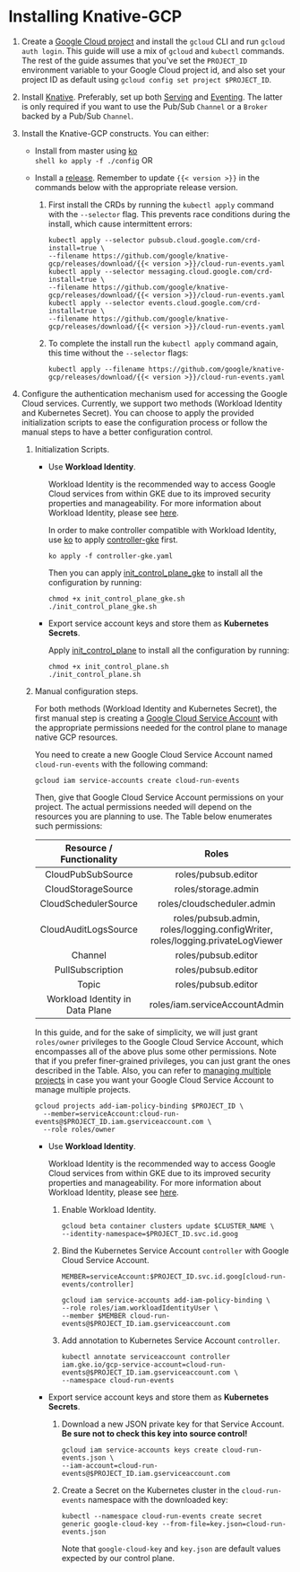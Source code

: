 # Installing Knative-GCP

1. Create a
   [Google Cloud project](https://cloud.google.com/resource-manager/docs/creating-managing-projects)
   and install the `gcloud` CLI and run `gcloud auth login`. This guide will use
   a mix of `gcloud` and `kubectl` commands. The rest of the guide assumes that
   you've set the `PROJECT_ID` environment variable to your Google Cloud project
   id, and also set your project ID as default using
   `gcloud config set project $PROJECT_ID`.

1. Install [Knative](https://knative.dev/docs/install/). Preferably, set up both
   [Serving](https://knative.dev/docs/serving/) and
   [Eventing](https://knative.dev/docs/eventing/). The latter is only required
   if you want to use the Pub/Sub `Channel` or a `Broker` backed by a Pub/Sub
   `Channel`.
   
1. Install the Knative-GCP constructs. You can either:

   - Install from master using [ko](http://github.com/google/ko)  
      `shell ko apply -f ./config` OR
   - Install a [release](https://github.com/google/knative-gcp/releases).
     Remember to update `{{< version >}}` in the commands below with the
     appropriate release version.

     1. First install the CRDs by running the `kubectl apply` command with the
        `--selector` flag. This prevents race conditions during the install,
        which cause intermittent errors:

        ```shell
        kubectl apply --selector pubsub.cloud.google.com/crd-install=true \
        --filename https://github.com/google/knative-gcp/releases/download/{{< version >}}/cloud-run-events.yaml
        kubectl apply --selector messaging.cloud.google.com/crd-install=true \
        --filename https://github.com/google/knative-gcp/releases/download/{{< version >}}/cloud-run-events.yaml
        kubectl apply --selector events.cloud.google.com/crd-install=true \
        --filename https://github.com/google/knative-gcp/releases/download/{{< version >}}/cloud-run-events.yaml
        ```

     1. To complete the install run the `kubectl apply` command again, this time
        without the `--selector` flags:

        ```shell
        kubectl apply --filename https://github.com/google/knative-gcp/releases/download/{{< version >}}/cloud-run-events.yaml
        ```
1. Configure the authentication mechanism used for accessing the Google Cloud services. Currently, we support two methods (Workload Identity and Kubernetes Secret). 
You can choose to apply the provided initialization scripts to ease the configuration process or follow the manual steps to have a better configuration control.
   
   1. Initialization Scripts.
   
        - Use **Workload Identity**.
        
           Workload Identity is the recommended way to access Google Cloud services from within GKE due to its improved security properties and 
            manageability. For more information about Workload Identity, please see [here](https://cloud.google.com/kubernetes-engine/docs/how-to/workload-identity). 
            
           In order to make controller compatible with Workload Identity, use [ko](http://github.com/google/ko) to apply [controller-gke](../../config/core/deployments/controller-gke.yaml) first. 
           
          ```shell
          ko apply -f controller-gke.yaml
          ```
            Then you can apply [init_control_plane_gke](../../hack/init_control_plane_gke.sh) to install all the configuration by running:
            
          ```shell
          chmod +x init_control_plane_gke.sh
          ./init_control_plane_gke.sh
          ```
        - Export service account keys and store them as **Kubernetes Secrets**.
            
            Apply [init_control_plane](../../hack/init_control_plane.sh) to install all the configuration by running:
            
          ```shell
          chmod +x init_control_plane.sh
          ./init_control_plane.sh
          ```
   1. Manual configuration steps.

       For both methods (Workload Identity and Kubernetes Secret), the first manual step is creating a [Google Cloud Service Account](https://console.cloud.google.com/iam-admin/serviceaccounts/project)
       with the appropriate permissions needed for the control plane to manage native GCP resources.
   
       You need to create a new Google Cloud Service Account named `cloud-run-events` with the following command:
    
      ```shell
      gcloud iam service-accounts create cloud-run-events
      ```
    
      Then, give that Google Cloud Service Account permissions on your project. The actual
      permissions needed will depend on the resources you are planning to use.
      The Table below enumerates such permissions:

      |      Resource / Functionality   |                                     Roles                                      |
      | :-----------------------------: | :----------------------------------------------------------------------------: |
      |  CloudPubSubSource              |                              roles/pubsub.editor                               |
      |  CloudStorageSource             |                              roles/storage.admin                               |
      | CloudSchedulerSource            |                           roles/cloudscheduler.admin                           |
      | CloudAuditLogsSource            | roles/pubsub.admin, roles/logging.configWriter, roles/logging.privateLogViewer |
      |       Channel                   |                              roles/pubsub.editor                               |
      |   PullSubscription              |                              roles/pubsub.editor                               |
      |        Topic                    |                              roles/pubsub.editor                               |
      |Workload Identity in Data Plane  |                              roles/iam.serviceAccountAdmin                     |      

      In this guide, and for the sake of simplicity, we will just grant
      `roles/owner` privileges to the Google Cloud Service Account, which encompasses all of
      the above plus some other permissions. Note that if you prefer
      finer-grained privileges, you can just grant the ones described in the
      Table. Also, you can refer to
      [managing multiple projects](../install/managing-multiple-projects.md) in
      case you want your Google Cloud Service Account to manage multiple projects.

      ```shell
      gcloud projects add-iam-policy-binding $PROJECT_ID \
        --member=serviceAccount:cloud-run-events@$PROJECT_ID.iam.gserviceaccount.com \
        --role roles/owner
      ```
        - Use **Workload Identity**.
         
            Workload Identity is the recommended way to access Google Cloud services from within GKE due to its improved security properties and 
            manageability. For more information about Workload Identity, please see 
            [here](https://cloud.google.com/kubernetes-engine/docs/how-to/workload-identity). 
            
            1. Enable Workload Identity.
            
                ```shell
               gcloud beta container clusters update $CLUSTER_NAME \
                --identity-namespace=$PROJECT_ID.svc.id.goog
               ``` 
           
            1. Bind the Kubernetes Service Account `controller` with Google Cloud Service Account.
            
                ```shell 
               MEMBER=serviceAccount:$PROJECT_ID.svc.id.goog[cloud-run-events/controller]
               
                gcloud iam service-accounts add-iam-policy-binding \
               --role roles/iam.workloadIdentityUser \
               --member $MEMBER cloud-run-events@$PROJECT_ID.iam.gserviceaccount.com
                ```
               
            1. Add annotation to Kubernetes Service Account `controller`.
            
               ```shell          
               kubectl annotate serviceaccount controller iam.gke.io/gcp-service-account=cloud-run-events@$PROJECT_ID.iam.gserviceaccount.com \
               --namespace cloud-run-events
               ```           
        - Export service account keys and store them as **Kubernetes Secrets**.
        
           1. Download a new JSON private key for that Service Account. **Be sure not to
              check this key into source control!**
        
              ```shell
              gcloud iam service-accounts keys create cloud-run-events.json \
              --iam-account=cloud-run-events@$PROJECT_ID.iam.gserviceaccount.com
              ```
        
           1. Create a Secret on the Kubernetes cluster in the `cloud-run-events`
              namespace with the downloaded key:
        
              ```shell
              kubectl --namespace cloud-run-events create secret generic google-cloud-key --from-file=key.json=cloud-run-events.json
              ```
        
              Note that `google-cloud-key` and `key.json` are default values expected by
              our control plane.
